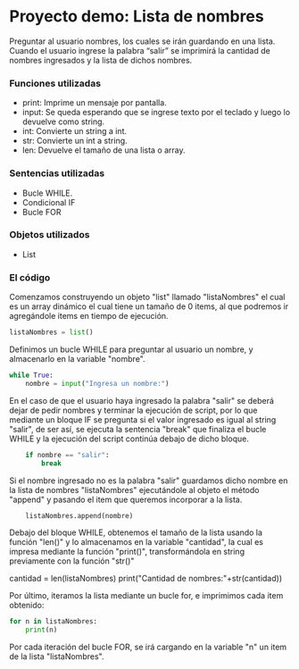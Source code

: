 # Proyecto demo: Lista de nombres
Preguntar al usuario nombres, los cuales se irán guardando en una lista. Cuando el usuario ingrese la palabra “salir” se imprimirá la 
cantidad de nombres ingresados y la lista de dichos nombres.

### Funciones utilizadas
  - print: Imprime un mensaje por pantalla.
  - input: Se queda esperando que se ingrese texto por el teclado y luego lo devuelve como string.
  - int: Convierte un string a int.
  - str: Convierte un int a string.
  - len: Devuelve el tamaño de una lista o array.

### Sentencias utilizadas
  - Bucle WHILE.
  - Condicional IF
  - Bucle FOR

### Objetos utilizados
  - List


### El código
Comenzamos construyendo un objeto "list" llamado "listaNombres" el cual es un array dinámico el cual tiene un tamaño de 0 items, al que podremos ir 
agregándole items en tiempo de ejecución.

```python
listaNombres = list()
```

Definimos un bucle WHILE para preguntar al usuario un nombre, y almacenarlo en la variable "nombre".

```python
while True:
    nombre = input("Ingresa un nombre:")
```

En el caso de que el usuario haya ingresado la palabra "salir" se deberá dejar de pedir nombres y terminar la ejecución de script, por lo que
mediante un bloque IF se pregunta si el valor ingresado es igual al string "salir", de ser así, se ejecuta la sentencia "break" que finaliza el
bucle WHILE y la ejecución del script continúa debajo de dicho bloque.

```python
    if nombre == "salir":
        break
```

Si el nombre ingresado no es la palabra "salir" guardamos dicho nombre en la lista de nombres "listaNombres" ejecutándole al objeto el método
"append" y pasando el item que queremos incorporar a la lista.

```python
    listaNombres.append(nombre)
```

Debajo del bloque WHILE, obtenemos el tamaño de la lista usando la función "len()" y lo almacenamos en la variable "cantidad", la cual es
impresa mediante la función "print()", transformándola en string previamente con la función "str()"

cantidad = len(listaNombres)
print("Cantidad de nombres:"+str(cantidad))

Por último, iteramos la lista mediante un bucle for, e imprimimos cada item obtenido:

```python
for n in listaNombres:
    print(n)
```

Por cada iteración del bucle FOR, se irá cargando en la variable "n" un item de la lista "listaNombres".






